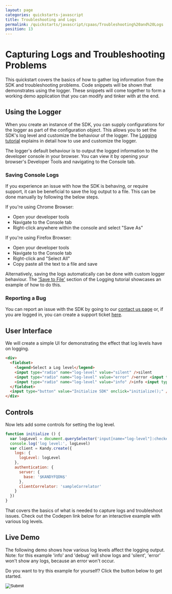 ```yaml
---
layout: page
categories: quickstarts-javascript
title: Troubleshooting and Logs
permalink: /quickstarts/javascript/cpaas/Troubleshooting%20and%20Logs
position: 13
---
```


# Capturing Logs and Troubleshooting Problems

This quickstart covers the basics of how to gather log information from the SDK and troubleshooting problems. Code snippets will be shown that demonstrates using the logger. These snippets will come together to form a working demo application that you can modify and tinker with at the end.

## Using the Logger

When you create an instance of the SDK, you can supply configurations for the logger as part of the configuration object. This allows you to set the SDK's log level and customize the behaviour of the logger. The [Logging tutorial](logging) explains in detail how to use and customize the logger.

The logger's default behaviour is to output the logged information to the developer console in your browser. You can view it by opening your browser's Developer Tools and navigating to the Console tab.

### Saving Console Logs

If you experience an issue with how the SDK is behaving, or require support, it can be beneficial to save the log output to a file. This can be done manually by following the below steps.

If you're using Chrome Browser:

- Open your developer tools
- Navigate to the Console tab
- Right-click anywhere within the console and select "Save As"

If you're using Firefox Browser:

- Open your developer tools
- Navigate to the Console tab
- Right-click and "Select All"
- Copy paste all the text to a file and save

Alternatively, saving the logs automatically can be done with custom logger behaviour. The ['Save to File'](logging#save-to-file) section of the Logging tutorial showcases an example of how to do this.

### Reporting a Bug

You can report an issue with the SDK by going to our [contact us page](/contact-us) or, if you are logged in, you can create a support ticket [here](/portal/support/overview).

## User Interface

We will create a simple UI for demonstrating the effect that log levels have on logging.

```html
<div>
  <fieldset>
    <legend>Select a Log level</legend>
    <input type="radio" name="log-level" value="silent" />silent
    <input type="radio" name="log-level" value="error" />error <input type="radio" name="log-level" value="warn" />warn
    <input type="radio" name="log-level" value="info" />info <input type="radio" name="log-level" value="debug" />debug
  </fieldset>
  <input type="button" value="Initialize SDK" onclick="initialize();" />
</div>
```

## Controls

Now lets add some controls for setting the log level.

```javascript
function initialize () {
  var logLevel = document.querySelector('input[name="log-level"]:checked').value
  console.log('log level:', logLevel)
  var client = Kandy.create({
    logs: {
      logLevel: logLevel
    },
    authentication: {
      server: {
        base: '$KANDYFQDN$'
      },
      clientCorrelator: 'sampleCorrelator'
    }
  })
}
```

That covers the basics of what is needed to capture logs and troubleshoot issues. Check out the Codepen link below for an interactive example with various log levels.

## Live Demo

The following demo shows how various log levels affect the logging output. Note: for this example 'info' and 'debug' will show logs and 'silent', 'error' won't show any logs, because an error won't occur.

Do you want to try this example for yourself? Click the button below to get started.

<form action="https://codepen.io/pen/define" method="POST" target="_blank" class="codepen-form"><input type="hidden" name="data" value=' {&quot;js&quot;:&quot;/**\n * $KANDY$ Logger Demo\n */\n\nfunction initialize () {\n  var logLevel = document.querySelector(&apos;input[name=\&quot;log-level\&quot;]:checked&apos;).value\n  console.log(&apos;log level:&apos;, logLevel)\n  var client = Kandy.create({\n    logs: {\n      logLevel: logLevel\n    },\n    authentication: {\n      server: {\n        base: &apos;$KANDYFQDN$&apos;\n      },\n      clientCorrelator: &apos;sampleCorrelator&apos;\n    }\n  })\n}\n\n&quot;,&quot;html&quot;:&quot;<script src=\&quot;https://cdn.jsdelivr.net/gh/Kandy-IO/kandy-cpaas-js-sdk@727/dist/kandy.js\&quot;></script>\n\n<div>\n  <fieldset>\n    <legend>Select a Log level</legend>\n    <input type=\&quot;radio\&quot; name=\&quot;log-level\&quot; value=\&quot;silent\&quot; />silent\n    <input type=\&quot;radio\&quot; name=\&quot;log-level\&quot; value=\&quot;error\&quot; />error <input type=\&quot;radio\&quot; name=\&quot;log-level\&quot; value=\&quot;warn\&quot; />warn\n    <input type=\&quot;radio\&quot; name=\&quot;log-level\&quot; value=\&quot;info\&quot; />info <input type=\&quot;radio\&quot; name=\&quot;log-level\&quot; value=\&quot;debug\&quot; />debug\n  </fieldset>\n  <input type=\&quot;button\&quot; value=\&quot;Initialize SDK\&quot; onclick=\&quot;initialize();\&quot; />\n</div>\n\n&quot;,&quot;css&quot;:&quot;&quot;,&quot;title&quot;:&quot;$KANDY$ Logger Demo&quot;,&quot;editors&quot;:101} '><input type="image" src="./TryItOn-CodePen.png"></form>

